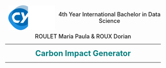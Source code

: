 <div align="center" style = "display: flex; align-items: center;
  justify-content: center">
  <img src="../_Other/Images/CY TECH Logo.png" alt="Logo" height="80" style = "margin: 10px">
  <span align="center" style = "font-weight: 500; font-size: 18px;">4th Year International Bachelor in Data Science</span>  
</div>
<div align="center" >
  <span align="center" style = "font-weight: 500; font-size: 18px;">ROULET Maria Paula & ROUX Dorian</span>  
</div>

---

<div align="center" style = "font-weight: bold; font-size: 25px; color: teal"> Carbon Impact Generator </div>

---